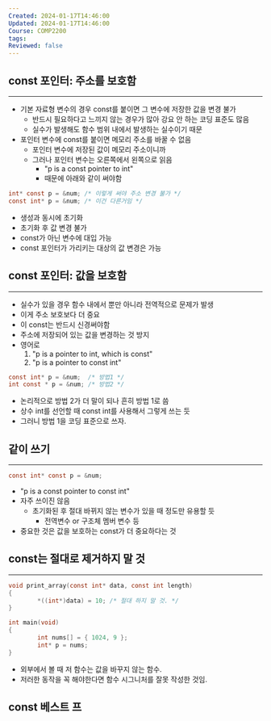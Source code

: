 ```yaml
---
Created: 2024-01-17T14:46:00
Updated: 2024-01-17T14:46:00
Course: COMP2200
tags: 
Reviewed: false
---
```


## const 포인터: 주소를 보호함
---
- 기본 자료형 변수의 경우 const를 붙이면 그 변수에 저장한 값을 변경 불가
	- 반드시 필요하다고 느끼지 않는 경우가 많아 강요 안 하는 코딩 표준도 많음
	- 실수가 발생해도 함수 범위 내에서 발생하는 실수이기 때문
- 포인터 변수에 const를 붙이면 메모리 주소를 바꿀 수 없음
	- 포인터 변수에 저장된 값이 메모리 주소이니까
	- 그러나 포인터 변수는 오른쪽에서 왼쪽으로 읽음
		- "p is a const pointer to int"
		- 때문에 아래와 같이 써야함
```C
int* const p = &num; /* 이렇게 써야 주소 변경 불가 */
const int* p = &num; /* 이건 다른거임 */
```
- 생성과 동시에 초기화
- 초기화 후 값 변경 불가
- const가 아닌 변수에 대입 가능
- const 포인터가 가리키는 대상의 값 변경은 가능

## const 포인터: 값을 보호함
---
- 실수가 있을 경우 함수 내에서 뿐만 아니라 전역적으로 문제가 발생
- 이게 주소 보호보다 더 중요
- 이 const는 반드시 신경써야함
- 주소에 저장되어 있는 값을 변경하는 것 방지
- 영어로
	1.  "p is a pointer to int, which is const"
	1.  "p is a pointer to const int"
```c
const int* p = &num;  /* 방법1 */
int const * p = &num; /* 방법2 */
```
- 논리적으로 방법 2가 더 말이 되나 흔히 방법 1로 씀
- 상수 int를 선언할 때 const int를 사용해서 그렇게 쓰는 듯
- 그러니 방법 1을 코딩 표준으로 쓰자.

## 같이 쓰기
---
```C
const int* const p = &num;
```
- "p is a const pointer to const int"
- 자주 쓰이진 않음
	- 초기화된 후 절대 바뀌지 않는 변수가 있을 때 정도만 유용할 듯
		- 전역변수 or 구조체 멤버 변수 등
- 중요한 것은 값을 보호하는 const가 더 중요하다는 것

## const는 절대로 제거하지 말 것
---
```C
void print_array(const int* data, const int length)
{
        *((int*)data) = 10; /* 절대 하지 말 것. */
}

int main(void)
{
        int nums[] = { 1024, 9 };
        int* p = nums;
}
```
- 외부에서 볼 때 저 함수는 값을 바꾸지 않는 함수.
- 저러한 동작을 꼭 해야한다면 함수 시그니처를 잘못 작성한 것임.

## const 베스트 프